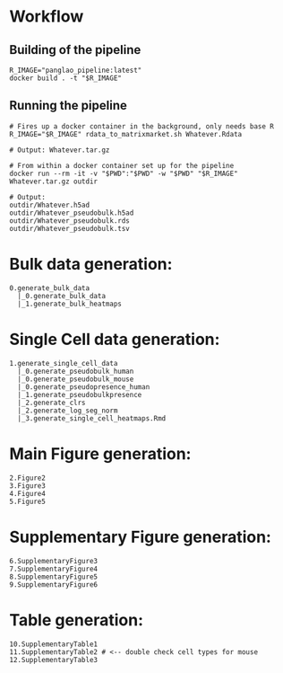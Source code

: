 # Workflow

## Building of the pipeline
```
R_IMAGE="panglao_pipeline:latest"
docker build . -t "$R_IMAGE"
```

## Running the pipeline
```
# Fires up a docker container in the background, only needs base R
R_IMAGE="$R_IMAGE" rdata_to_matrixmarket.sh Whatever.Rdata

# Output: Whatever.tar.gz

# From within a docker container set up for the pipeline
docker run --rm -it -v "$PWD":"$PWD" -w "$PWD" "$R_IMAGE" Whatever.tar.gz outdir

# Output:
outdir/Whatever.h5ad
outdir/Whatever_pseudobulk.h5ad
outdir/Whatever_pseudobulk.rds
outdir/Whatever_pseudobulk.tsv
```

# Bulk data generation:
```
0.generate_bulk_data
  |_0.generate_bulk_data
  |_1.generate_bulk_heatmaps
```

# Single Cell data generation:
```
1.generate_single_cell_data
  |_0.generate_pseudobulk_human
  |_0.generate_pseudobulk_mouse
  |_0.generate_pseudopresence_human
  |_1.generate_pseudobulkpresence
  |_2.generate_clrs
  |_2.generate_log_seg_norm
  |_3.generate_single_cell_heatmaps.Rmd
```

# Main Figure generation:
```
2.Figure2
3.Figure3
4.Figure4
5.Figure5
```

# Supplementary Figure generation:
```
6.SupplementaryFigure3
7.SupplementaryFigure4
8.SupplementaryFigure5
9.SupplementaryFigure6
```

# Table generation:
```
10.SupplementaryTable1
11.SupplementaryTable2 # <-- double check cell types for mouse
12.SupplementaryTable3
```

